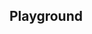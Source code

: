 <script setup>
import SwaggerUI from "@/swagger/view/SwaggerUI.vue";

import baseAllAbsWithQueryJson from "@/swagger/json/records/solr/all-abs-permit-with-query.json";
import cnaAllAbsWithQueryJson from "@/swagger/json/cna/solr/all-abs-permit-with-query.json";

import baseAllAbsPermitJson from "@/swagger/json/records/solr/all-abs-permit.json";
import cnaAllAbsPermitJson from "@/swagger/json/cna/solr/all-abs-permit.json";

import baseAllAbsPermitWithCountryJson from "@/swagger/json/records/solr/all-abs-with-country.json";
import cnaAllAbsPermitWithCountryJson from "@/swagger/json/cna/solr/all-abs-with-country.json";

import baseAllAbsPermitWithRegionJson from "@/swagger/json/records/solr/all-abs-with-region.json";
import cnaAllAbsPermitWithRegionJson from "@/swagger/json/cna/solr/all-abs-with-region.json";

import baseAllAbsPermitWithSubFiltersJson from "@/swagger/json/records/solr/all-abs-with-subfilters.json";
import cnaAllAbsPermitWithSubFiltersJson from "@/swagger/json/cna/solr/all-abs-with-subfilters.json";

function mergeJson(base, specific) {
  const merged = JSON.parse(JSON.stringify(base));
  merged.paths["/index"].get.parameters[0].schema.example = specific.example;
  return merged;
}


const swaggerSpecs = [
  { json:mergeJson(baseAllAbsWithQueryJson, cnaAllAbsWithQueryJson), protected: false },
  { json: mergeJson(baseAllAbsPermitJson, cnaAllAbsPermitJson), protected: false },
  { json: mergeJson(baseAllAbsPermitWithCountryJson, cnaAllAbsPermitWithCountryJson), protected: false },
  { json: mergeJson(baseAllAbsPermitWithRegionJson, cnaAllAbsPermitWithRegionJson), protected: false },
  { json: mergeJson(baseAllAbsPermitWithSubFiltersJson, cnaAllAbsPermitWithSubFiltersJson), protected: false },
];

</script>

<!--@include: @/../components/records/solr.md-->

## Playground

<SwaggerUI :swaggerSpecs="swaggerSpecs"/>
